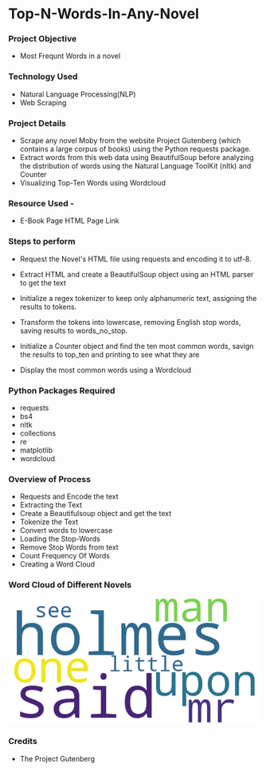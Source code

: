 # Top-N-Words-In-Any-Novel

### Project Objective 
* Most Frequnt Words in a novel

### Technology Used 

* Natural Language Processing(NLP)
* Web Scraping
  
### Project Details 
* Scrape any novel Moby from the website Project Gutenberg (which contains a large corpus of books) using the Python requests package.
* Extract words from this web data using BeautifulSoup before analyzing the distribution of words using the Natural Language ToolKit (nltk) and Counter
* Visualizing Top-Ten Words using Wordcloud

### Resource Used -

- E-Book Page HTML Page Link


### Steps to perform

- Request the Novel's HTML file using requests and encoding it to utf-8.

- Extract HTML and create a BeautifulSoup object using an HTML parser to get the text

- Initialize a regex tokenizer to keep only alphanumeric text, assigning the results to tokens.

- Transform the tokens into lowercase, removing English stop words, saving results to words_no_stop.

- Initialize a Counter object and find the ten most common words, savign the results to top_ten and printing to see what they are

- Display the most common words using a Wordcloud

### Python Packages Required 

- requests
- bs4
- nltk
- collections
-  re
- matplotlib
- wordcloud

### Overview of Process 
- Requests and Encode the text
- Extracting the Text
- Create a Beautifulsoup object and get the text
- Tokenize the Text
- Convert words to lowercase
- Loading the Stop-Words
- Remove Stop Words from text
- Count Frequency Of Words
- Creating a Word Cloud



### Word Cloud of Different Novels 

<img src="/img/Top-10-words in The Adventures of Sherlock Holmes.png"/>

### Credits 
- The Project Gutenberg





